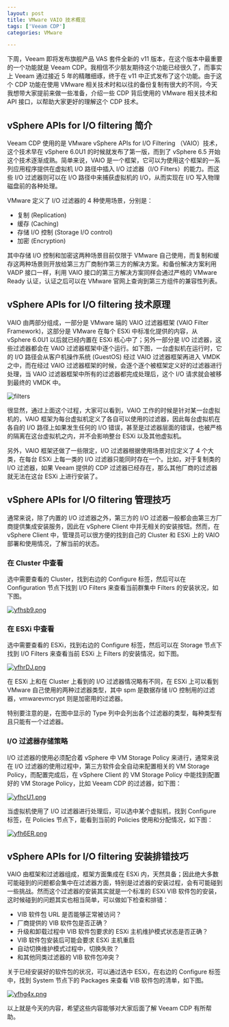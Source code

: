 ```yaml
---
layout: post
title: VMware VAIO 技术概览
tags: ['Veeam CDP']
categories: VMware

---
```


下周，Veeam 即将发布旗舰产品 VAS 套件全新的 v11 版本，在这个版本中最重要的一个功能就是 Veeam CDP。我相信不少朋友期待这个功能已经很久了，而事实上 Veeam 通过接近 5 年的精雕细琢，终于在 v11 中正式发布了这个功能。由于这个 CDP 功能在使用 VMware 相关技术时和以往的备份复制有很大的不同，今天我想带大家提前来做一些准备，介绍一些 CDP 背后使用的 VMware 相关技术和 API 接口，以帮助大家更好的理解这个 CDP 技术。

## vSphere APIs for I/O filtering 简介

Veeam CDP 使用的是 VMware vSphere APIs for I/O Filtering （VAIO）技术，这个技术早在 vSphere 6.0U1 的时候就发布了第一版，而到了 vSphere 6.5 开始这个技术逐渐成熟。简单来说，VAIO 是一个框架，它可以为使用这个框架的一系列应用程序提供在虚拟机 I/O 路径中插入 I/O 过滤器（I/O Filters）的能力。而这些 I/O 过滤器则可以在 I/O 路径中来捕获虚拟机的 I/O，从而实现在 I/O 写入物理磁盘前的各种处理。

VMware 定义了 I/O 过滤器的 4 种使用场景，分别是：

- 复制 (Replication)
- 缓存 (Caching)
- 存储 I/O 控制 (Storage I/O control)
- 加密 (Encryption)

其中存储 I/O 控制和加密这两种场景目前仅限于 VMware 自己使用，而复制和缓存这两种场景则开放给第三方厂商制作第三方的解决方案。和备份解决方案利用 VADP 接口一样，利用 VAIO 接口的第三方解决方案同样会通过严格的 VMware Ready 认证，认证之后可以在 VMware 官网上查询到第三方组件的兼容性列表。

## vSphere APIs for I/O filtering 技术原理

VAIO 由两部分组成，一部分是 VMware 端的 VAIO 过滤器框架 (VAIO Filter Framework)，这部分是 VMware 在每个 ESXi 中标准化提供的内容，从 vSphere 6.0U1 以后就已经内置在 ESXi 核心中了；另外一部分是 I/O 过滤器，这些过滤器都会在 VAIO 过滤器框架中逐个运行。如下图，一台虚拟机在运行时，它的 I/O 路径会从客户机操作系统 (GuestOS) 经过 VAIO 过滤器框架再进入 VMDK 之中，而在经过 VAIO 过滤器框架的时候，会逐个逐个被框架定义好的过滤器进行处理，当 VAIO 过滤器框架中所有的过滤器都完成处理后，这个 I/O 请求就会被移到最终的 VMDK 中。

![filters](https://docs.vmware.com/en/VMware-vSphere/7.0/com.vmware.vsphere.storage.doc/images/GUID-E2E70213-2D67-4662-BFA7-82BD1893820B-high.png)

很显然，通过上面这个过程，大家可以看到，VAIO 工作的时候是针对某一台虚拟机的，VAIO 框架为每台虚拟机定义了各自可以使用的过滤器，因此每台虚拟机在各自的 I/O 路径上如果发生任何的 I/O 错误，甚至是过滤器层面的错误，也被严格的隔离在这台虚拟机之内，并不会影响整台 ESXi 以及其他虚拟机。

另外，VAIO 框架还做了一些限定，I/O 过滤器根据使用场景对应定义了 4 个大类，在每台 ESXi 上每一类的 I/O 过滤器只能同时存在一个。比如，对于复制类的 I/O 过滤器，如果 Veeam 提供的 CDP 过滤器已经存在，那么其他厂商的过滤器就无法在这台 ESXi 上进行安装了。

## vSphere APIs for I/O filtering 管理技巧

通常来说，除了内置的 I/O 过滤器之外，第三方的 I/O 过滤器一般都会由第三方厂商提供集成安装服务，因此在 vSphere Client 中并无相关的安装按钮。然而，在 vSphere Client 中，管理员可以很方便的找到自己的 Cluster 和 ESXi 上的 VAIO 部署和使用情况，了解当前的状态。

### 在 Cluster 中查看

选中需要查看的 Cluster，找到右边的 Configure 标签，然后可以在 Configuration 节点下找到 I/O Filters 来查看当前群集中 Filters 的安装状况，如下图。

[![yfhsb9.png](https://s3.ax1x.com/2021/02/19/yfhsb9.png)](https://imgchr.com/i/yfhsb9)

### 在 ESXi 中查看

选中需要查看的 ESXi，找到右边的 Configure 标签，然后可以在 Storage 节点下找到 I/O Filters 来查看当前 ESXi 上 Filters 的安装情况，如下图。

[![yfhrDJ.png](https://s3.ax1x.com/2021/02/19/yfhrDJ.png)](https://imgchr.com/i/yfhrDJ)

在 ESXi 上和在 Cluster 上看到的 I/O 过滤器情况略有不同，在 ESXi 上可以看到 VMware 自己使用的两种过滤器类型，其中 spm 是数据存储 I/O 控制用的过滤器，vmwarevmcrypt 则是加密用的过滤器。

特别要注意的是，在图中显示的 Type 列中会列出各个过滤器的类型，每种类型有且只能有一个过滤器。

### I/O 过滤器存储策略

I/O 过滤器的使用必须配合着 vSphere 中 VM Storage Policy 来进行，通常来说在 I/O 过滤器的使用过程中，第三方软件会全自动来配置相关的 VM Storage Policy，而配置完成后，在 vSphere Client 的 VM Storage Policy 中能找到配置好的 VM Storage Policy，比如 Veeam CDP 的过滤器，如下图：

[![yfhcU1.png](https://s3.ax1x.com/2021/02/19/yfhcU1.png)](https://imgchr.com/i/yfhcU1)

当虚拟机使用了 I/O 过滤器进行处理后，可以选中某个虚拟机，找到 Configure 标签，在 Policies 节点下，能看到当前的 Policies 使用和分配情况，如下图：

[![yfh6ER.png](https://s3.ax1x.com/2021/02/19/yfh6ER.png)](https://imgchr.com/i/yfh6ER)

## vSphere APIs for I/O filtering 安装排错技巧

VAIO 由框架和过滤器组成，框架方面集成在 ESXi 内，天然具备；因此绝大多数可能碰到的问题都会集中在过滤器方面，特别是过滤器的安装过程，会有可能碰到一些挑战。然而这个过滤器的安装其实就是一个标准的 ESXi VIB 软件包的安装，这时候碰到的问题其实也相当简单，可以做如下检查和排错：

- VIB 软件包 URL 是否能够正常被访问？
- 厂商提供的 VIB 软件包是否正确？
- 升级和卸载过程中 VIB 软件包要求的 ESXi 主机维护模式状态是否正确？
- VIB 软件包安装后可能会要求 ESXi 主机重启
- 自动切换维护模式过程中，切换失败？
- 和其他同类过滤器的 VIB 软件包冲突？

关于已经安装好的软件包的状况，可以通过选中 ESXi，在右边的 Configure 标签中，找到 System 节点下的 Packages 来查看 VIB 软件包的清单，如下图。

[![yfhg4x.png](https://s3.ax1x.com/2021/02/19/yfhg4x.png)](https://imgchr.com/i/yfhg4x)

以上就是今天的内容，希望这些内容能够对大家后面了解 Veeam CDP 有所帮助。
